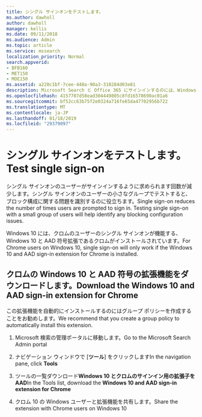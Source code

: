 ```yaml
---
title: シングル サインオンをテストします。
ms.author: dawholl
author: dawholl
manager: kellis
ms.date: 09/11/2018
ms.audience: Admin
ms.topic: article
ms.service: mssearch
localization_priority: Normal
search.appverid:
- BFB160
- MET150
- MOE150
ms.assetid: a220c1bf-7cee-448a-90a3-310284d03e81
description: Microsoft Search と Office 365 にサインインするのには、Windows の 10 人のユーザーが表示されたら、時間の数を減らす
ms.openlocfilehash: 4157707d58ead304449805c8fd16578690ac01a6
ms.sourcegitcommit: bf52cc63b75f2e0324a716fe65da47702956b722
ms.translationtype: MT
ms.contentlocale: ja-JP
ms.lasthandoff: 01/18/2019
ms.locfileid: "29379097"
---
```

# <a name="test-single-sign-on"></a><span data-ttu-id="4050e-103">シングル サインオンをテストします。</span><span class="sxs-lookup"><span data-stu-id="4050e-103">Test single sign-on</span></span>

<span data-ttu-id="4050e-p101">シングル サインオンのユーザーがサインインするように求められます回数が減少します。シングル サインオンのユーザーの小さなグループでテストすると、ブロック構成に関する問題を識別するのに役立ちます。</span><span class="sxs-lookup"><span data-stu-id="4050e-p101">Single sign-on reduces the number of times users are prompted to sign in. Testing single sign-on with a small group of users will help identify any blocking configuration issues.</span></span> 
  
<span data-ttu-id="4050e-106">Windows 10 には、クロムのユーザーのシングル サインオンが機能する、Windows 10 と AAD 符号拡張であるクロムがインストールされています。</span><span class="sxs-lookup"><span data-stu-id="4050e-106">For Chrome users on Windows 10, single sign-on will only work if the Windows 10 and AAD sign-in extension for Chrome is installed.</span></span> 
  
## <a name="download-the-windows-10-and-aad-sign-in-extension-for-chrome"></a><span data-ttu-id="4050e-107">クロムの Windows 10 と AAD 符号の拡張機能をダウンロードします。</span><span class="sxs-lookup"><span data-stu-id="4050e-107">Download the Windows 10 and AAD sign-in extension for Chrome</span></span>

<span data-ttu-id="4050e-108">この拡張機能を自動的にインストールするのにはグループ ポリシーを作成することをお勧めします。</span><span class="sxs-lookup"><span data-stu-id="4050e-108">We recommend that you create a group policy to automatically install this extension.</span></span>
  
1. <span data-ttu-id="4050e-109">Microsoft 検索の管理ポータルに移動します。</span><span class="sxs-lookup"><span data-stu-id="4050e-109">Go to the Microsoft Search Admin portal</span></span>
    
2. <span data-ttu-id="4050e-110">ナビゲーション ウィンドウで [**ツール**] をクリックします</span><span class="sxs-lookup"><span data-stu-id="4050e-110">In the navigation pane, click **Tools**</span></span>
    
3. <span data-ttu-id="4050e-111">ツールの一覧ダウンロード**Windows 10 とクロムのサインイン用の拡張子を AAD**</span><span class="sxs-lookup"><span data-stu-id="4050e-111">In the Tools list, download the **Windows 10 and AAD sign-in extension for Chrome**</span></span>
    
4. <span data-ttu-id="4050e-112">クロム 10 の Windows ユーザーと拡張機能を共有します。</span><span class="sxs-lookup"><span data-stu-id="4050e-112">Share the extension with Chrome users on Windows 10</span></span>

  

